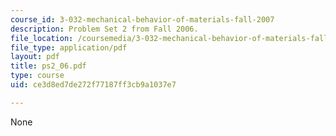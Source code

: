 ```yaml
---
course_id: 3-032-mechanical-behavior-of-materials-fall-2007
description: Problem Set 2 from Fall 2006.
file_location: /coursemedia/3-032-mechanical-behavior-of-materials-fall-2007/ce3d8ed7de272f77187ff3cb9a1037e7_ps2_06.pdf
file_type: application/pdf
layout: pdf
title: ps2_06.pdf
type: course
uid: ce3d8ed7de272f77187ff3cb9a1037e7

---
```

None